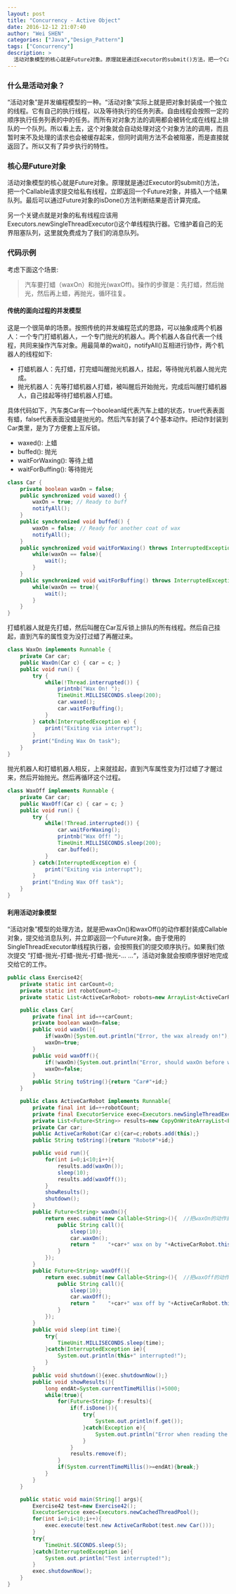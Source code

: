 ```yaml
---
layout: post
title: "Concurrency - Active Object"
date: 2016-12-12 21:07:40
author: "Wei SHEN"
categories: ["Java","Design_Pattern"]
tags: ["Concurrency"]
description: >
  活动对象模型的核心就是Future对象。原理就是通过Executor的submit()方法，把一个Callable请求提交给私有线程，立即返回一个Future对象，并插入一个结果队列。最后可以通过Future对象的isDone()方法判断结果是否计算完成。
---
```


### 什么是活动对象？
“活动对象”是并发编程模型的一种。“活动对象”实际上就是把对象封装成一个独立的线程。它有自己的执行线程，以及等待执行的任务列表。自由线程会按照一定的顺序执行任务列表的中的任务。而所有对对象方法的调用都会被转化成在线程上排队的一个队列。所以看上去，这个对象就会自动处理对这个对象方法的调用，而且暂时来不及处理的请求也会被缓存起来，但同时调用方法不会被阻塞，而是直接就返回了。所以又有了异步执行的特性。

### 核心是Future对象
活动对象模型的核心就是Future对象。原理就是通过Executor的submit()方法，把一个Callable请求提交给私有线程，立即返回一个Future对象，并插入一个结果队列。最后可以通过Future对象的isDone()方法判断结果是否计算完成。

另一个关键点就是对象的私有线程应该用Executors.newSingleThreadExecutor()这个单线程执行器。它维护着自己的无界阻塞队列，这里就免费成为了我们的消息队列。

### 代码示例
考虑下面这个场景:
> 汽车要打蜡（waxOn）和抛光(waxOff)。操作的步骤是：先打蜡，然后抛光，然后再上蜡，再抛光，循环往复。

#### 传统的面向过程的并发模型
这是一个很简单的场景。按照传统的并发编程范式的思路，可以抽象成两个机器人：一个专门打蜡机器人，一个专门抛光的机器人。两个机器人各自代表一个线程，共同来操作汽车对象。用最简单的wait()，notifyAll()互相进行协作，两个机器人的线程如下:

* 打蜡机器人：先打蜡，打完蜡叫醒抛光机器人，挂起，等待抛光机器人抛光完成。
* 抛光机器人：先等打蜡机器人打蜡，被叫醒后开始抛光，完成后叫醒打蜡机器人，自己挂起等待打蜡机器人打蜡。

具体代码如下，汽车类Car有一个boolean域代表汽车上蜡的状态，true代表表面有蜡，false代表表面没蜡是抛光的。然后汽车封装了4个基本动作。把动作封装到Car类里，是为了方便套上互斥锁。

* waxed(): 上蜡
* buffed(): 抛光
* waitForWaxing(): 等待上蜡
* waitForBuffing(): 等待抛光

```java
class Car {
	private boolean waxOn = false;
	public synchronized void waxed() {
		waxOn = true; // Ready to buff
		notifyAll();
	}
	public synchronized void buffed() {
		waxOn = false; // Ready for another coat of wax
		notifyAll();
	}
	public synchronized void waitForWaxing() throws InterruptedException {
		while(waxOn == false){
			wait();
		}
	}
	public synchronized void waitForBuffing() throws InterruptedException {
		while(waxOn == true){
			wait();
		}
	}
}
```

打蜡机器人就是先打蜡，然后叫醒在Car互斥锁上排队的所有线程。然后自己挂起，直到汽车的属性变为没打过蜡了再醒过来。
```java
class WaxOn implements Runnable {
	private Car car;
	public WaxOn(Car c) { car = c; }
	public void run() {
		try {
			while(!Thread.interrupted()) {
				printnb("Wax On! ");
				TimeUnit.MILLISECONDS.sleep(200);
				car.waxed();
				car.waitForBuffing();
			}
		} catch(InterruptedException e) {
			print("Exiting via interrupt");
		}
		print("Ending Wax On task");
	}
}
```

抛光机器人和打蜡机器人相反，上来就挂起，直到汽车属性变为打过蜡了才醒过来，然后开始抛光。然后再循环这个过程。
```java
class WaxOff implements Runnable {
	private Car car;
	public WaxOff(Car c) { car = c; }
	public void run() {
		try {
			while(!Thread.interrupted()) {
				car.waitForWaxing();
				printnb("Wax Off! ");
				TimeUnit.MILLISECONDS.sleep(200);
				car.buffed();
			}
		} catch(InterruptedException e) {
			print("Exiting via interrupt");
		}
		print("Ending Wax Off task");
	}
}
```

#### 利用活动对象模型
“活动对象”模型的处理方法，就是把waxOn()和waxOff()的动作都封装成Callable对象，提交给消息队列，并立即返回一个Future对象。由于使用的SingleThreadExecutor单线程执行器，会按照我们的提交顺序执行。如果我们依次提交 ”打蜡-抛光-打蜡-抛光-打蜡-抛光-... ...“，活动对象就会按顺序很好地完成交给它的工作。
```java
public class Exercise42{
    private static int carCount=0;
    private static int robotCount=0;
    private static List<ActiveCarRobot> robots=new ArrayList<ActiveCarRobot>();

    public class Car{
        private final int id=++carCount;
        private boolean waxOn=false;
        public void waxOn(){
            if(waxOn){System.out.println("Error, the wax already on!");return;}
            waxOn=true;
        }
        public void waxOff(){
            if(!waxOn){System.out.println("Error, should waxOn before waxOff!");return;}
            waxOn=false;
        }
        public String toString(){return "Car#"+id;}
    }

    public class ActiveCarRobot implements Runnable{
        private final int id=++robotCount;
        private final ExecutorService exec=Executors.newSingleThreadExecutor();	//必须是单线程执行器
        private List<Future<String>> results=new CopyOnWriteArrayList<Future<String>>();
        private Car car;
        public ActiveCarRobot(Car c){car=c;robots.add(this);}
        public String toString(){return "Robot#"+id;}

        public void run(){
            for(int i=0;i<10;i++){
                results.add(waxOn());
                sleep(10);
                results.add(waxOff());
            }
            showResults();
            shutdown();
        }
        public Future<String> waxOn(){
            return exec.submit(new Callable<String>(){	//把waxOn的动作封装成一个Callable对象，被提交给消息队列
                public String call(){
                    sleep(10);
                    car.waxOn();
                    return "    "+car+" wax on by "+ActiveCarRobot.this;
                }
            });
        }
        public Future<String> waxOff(){
            return exec.submit(new Callable<String>(){	//把waxOff的动作封装成一个Callable对象，被提交给消息队列
                public String call(){
                    sleep(10);
                    car.waxOff();
                    return "    "+car+" wax off by "+ActiveCarRobot.this;
                }
            });
        }
        public void sleep(int time){
            try{
                TimeUnit.MILLISECONDS.sleep(time);
            }catch(InterruptedException ie){
                System.out.println(this+" interrupted!");
            }
        }
        public void shutdown(){exec.shutdownNow();}
        public void showResults(){
            long endAt=System.currentTimeMillis()+5000;
            while(true){
                for(Future<String> f:results){
                    if(f.isDone()){
                        try{
                            System.out.println(f.get());
                        }catch(Exception e){
                            System.out.println("Error when reading the results!");
                        }
                    }
                    results.remove(f);
                }
                if(System.currentTimeMillis()>=endAt){break;}
            }
        }
    }

    public static void main(String[] args){
        Exercise42 test=new Exercise42();
        ExecutorService exec=Executors.newCachedThreadPool();
        for(int i=0;i<10;i++){
            exec.execute(test.new ActiveCarRobot(test.new Car()));
        }
        try{
            TimeUnit.SECONDS.sleep(5);
        }catch(InterruptedException ie){
            System.out.println("Test interrupted!");
        }
        exec.shutdownNow();
    }
}
```
